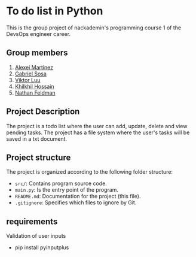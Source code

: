 # To do list in Python

This is the group project of nackademin's programming course 1 of the DevsOps engineer career.

## Group members
1. [Alexei Martinez](https://github.com/Alexx6mr)
2. [Gabriel Sosa](https://github.com/SOSA-DO)
3. [Viktor Luu](https://github.com/Viktorluu)
4. [Khilkhil Hossain](https://github.com/psyduckkills)
5. [Nathan Feldman](https://github.com/NathanJFeldman)


## Project Description

The project is a todo list where the user can add, update, delete and view pending tasks. The project has a file system where the user's tasks will be saved in a txt document.


## Project structure

The project is organized according to the following folder structure:

- `src/`: Contains program source code.
- `main.py`: Is the entry point of the program.
- `README.md`: Documentation for the project (this file).
- `.gitignore`: Specifies which files to ignore by Git.

## requirements
Validation of user inputs
- pip install pyinputplus
